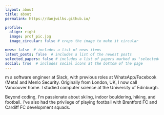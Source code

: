 ```yaml
---
layout: about
title: about
permalink: https://danjwilks.github.io/

profile:
  align: right
  image: prof_pic.jpg
  image_circular: false # crops the image to make it circular

news: false  # includes a list of news items
latest_posts: false  # includes a list of the newest posts
selected_papers: false # includes a list of papers marked as "selected={true}"
social: true  # includes social icons at the bottom of the page
---
```


m a software engineer at Slack, with previous roles at WhatsApp/Facebook (Meta) and Menlo Security. Originally from London, UK, I now call Vancouver home. I studied computer science at the University of Edinburgh.

Beyond coding, I'm passionate about skiing, indoor bouldering, hiking, and football. I've also had the privilege of playing football with Brentford FC and Cardiff FC development squads.